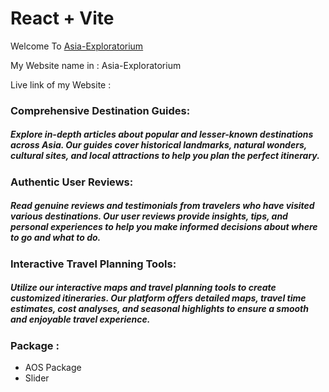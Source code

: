 # React + Vite

Welcome To [Asia-Exploratorium]()

My Website name in : Asia-Exploratorium

Live link of my Website : 


### Comprehensive Destination Guides:
##### Explore in-depth articles about popular and lesser-known destinations across Asia. Our guides cover historical landmarks, natural wonders, cultural sites, and local attractions to help you plan the perfect itinerary.
### Authentic User Reviews:
##### Read genuine reviews and testimonials from travelers who have visited various destinations. Our user reviews provide insights, tips, and personal experiences to help you make informed decisions about where to go and what to do.
### Interactive Travel Planning Tools:
##### Utilize our interactive maps and travel planning tools to create customized itineraries. Our platform offers detailed maps, travel time estimates, cost analyses, and seasonal highlights to ensure a smooth and enjoyable travel experience.

### Package :
- AOS Package
- Slider